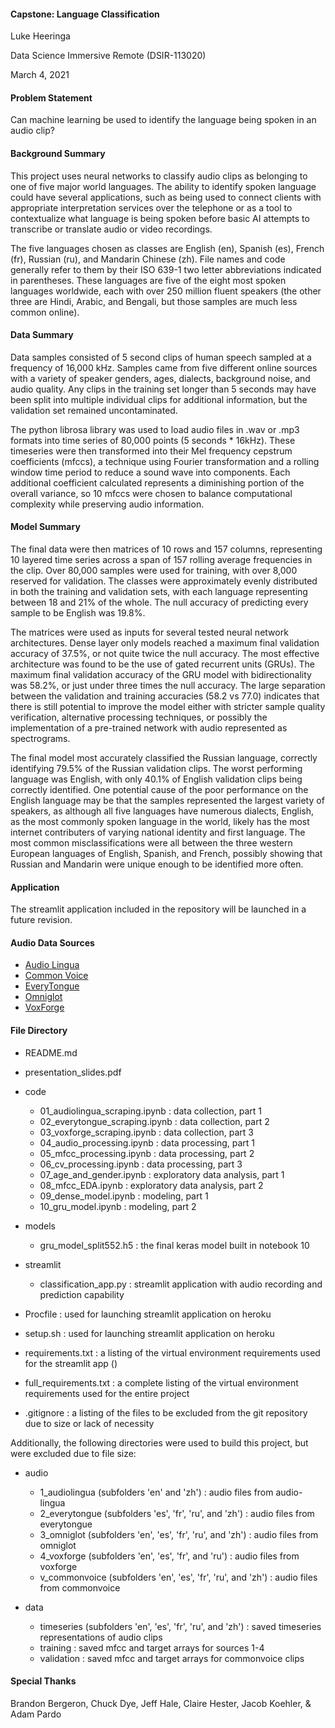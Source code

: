 #### Capstone: Language Classification
Luke Heeringa

Data Science Immersive Remote (DSIR-113020)

March 4, 2021

#### Problem Statement

Can machine learning be used to identify the language being spoken in an audio clip? 

#### Background Summary

This project uses neural networks to classify audio clips as belonging to one of five major world languages. The ability to identify spoken language could have several applications, such as being used to connect clients with appropriate interpretation services over the telephone or as a tool to contextualize what language is being spoken before basic AI attempts to transcribe or translate audio or video recordings. 

The five languages chosen as classes are English (en), Spanish (es), French (fr), Russian (ru), and Mandarin Chinese (zh). File names and code generally refer to them by their ISO 639-1 two letter abbreviations indicated in parentheses. These languages are five of the eight most spoken languages worldwide, each with over 250 million fluent speakers (the other three are Hindi, Arabic, and Bengali, but those samples are much less common online). 

#### Data Summary

Data samples consisted of 5 second clips of human speech sampled at a frequency of 16,000 kHz. Samples came from five different online sources with a variety of speaker genders, ages, dialects, background noise, and audio quality. Any clips in the training set longer than 5 seconds may have been split into multiple individual clips for additional information, but the validation set remained uncontaminated. 

The python librosa library was used to load audio files in .wav or .mp3 formats into time series of 80,000 points (5 seconds * 16kHz). These timeseries were then transformed into their Mel frequency cepstrum coefficients (mfccs), a technique using Fourier transformation and a rolling window time period to reduce a sound wave into components. Each additional coefficient calculated represents a diminishing portion of the overall variance, so 10 mfccs were chosen to balance computational complexity while preserving audio information. 

#### Model Summary

The final data were then matrices of 10 rows and 157 columns, representing 10 layered time series across a span of 157 rolling average frequencies in the clip. Over 80,000 samples were used for training, with over 8,000 reserved for validation. The classes were approximately evenly distributed in both the training and validation sets, with each language representing between 18 and 21% of the whole. The null accuracy of predicting every sample to be English was 19.8%. 

The matrices were used as inputs for several tested neural network architectures. Dense layer only models reached a maximum final validation accuracy of 37.5%, or not quite twice the null accuracy. The most effective architecture was found to be the use of gated recurrent units (GRUs). The maximum final validation accuracy of the GRU model with bidirectionality was 58.2%, or just under three times the null accuracy. The large separation between the validation and training accuracies (58.2 vs 77.0) indicates that there is still potential to improve the model either with stricter sample quality verification, alternative processing techniques, or possibly the implementation of a pre-trained network with audio represented as spectrograms. 

The final model most accurately classified the Russian language, correctly identifying 79.5% of the Russian validation clips. The worst performing language was English, with only 40.1% of English validation clips being correctly identified. One potential cause of the poor performance on the English language may be that the samples represented the largest variety of speakers, as although all five languages have numerous dialects, English, as the most commonly spoken language in the world, likely has the most internet contributers of varying national identity and first language. The most common misclassifications were all between the three western European languages of English, Spanish, and French, possibly showing that Russian and Mandarin were unique enough to be identified more often.  

#### Application

The streamlit application included in the repository will be launched in a future revision.

#### Audio Data Sources

- [Audio Lingua](https://www.audio-lingua.eu/?lang=en)
- [Common Voice](https://commonvoice.mozilla.org/en/datasets)
- [EveryTongue](http://www.everytongue.com/)
- [Omniglot](https://omniglot.com/soundfiles/)
- [VoxForge](http://www.voxforge.org/home/downloads)


#### File Directory
- README.md

- presentation_slides.pdf


- code 
    - 01_audiolingua_scraping.ipynb : data collection, part 1
    - 02_everytongue_scraping.ipynb : data collection, part 2
    - 03_voxforge_scraping.ipynb : data collection, part 3
    - 04_audio_processing.ipynb : data processing, part 1
    - 05_mfcc_processing.ipynb : data processing, part 2
    - 06_cv_processing.ipynb : data processing, part 3
    - 07_age_and_gender.ipynb : exploratory data analysis, part 1
    - 08_mfcc_EDA.ipynb : exploratory data analysis, part 2
    - 09_dense_model.ipynb : modeling, part 1
    - 10_gru_model.ipynb : modeling, part 2


- models
    - gru_model_split552.h5 : the final keras model built in notebook 10


- streamlit
    - classification_app.py : streamlit application with audio recording and prediction capability


- Procfile : used for launching streamlit application on heroku

- setup.sh : used for launching streamlit application on heroku

- requirements.txt : a listing of the virtual environment requirements used for the streamlit app ()

- full_requirements.txt : a complete listing of the virtual environment requirements used for the entire project

- .gitignore : a listing of the files to be excluded from the git repository due to size or lack of necessity

Additionally, the following directories were used to build this project, but were excluded due to file size: 

- audio
    - 1_audiolingua (subfolders 'en' and 'zh') : audio files from audio-lingua
    - 2_everytongue (subfolders 'es', 'fr', 'ru', and 'zh') : audio files from everytongue
    - 3_omniglot (subfolders 'en', 'es', 'fr', 'ru', and 'zh') : audio files from omniglot
    - 4_voxforge (subfolders 'en', 'es', 'fr', and 'ru') : audio files from voxforge
    - v_commonvoice (subfolders 'en', 'es', 'fr', 'ru', and 'zh') : audio files from commonvoice
 
 
 - data
    - timeseries (subfolders 'en', 'es', 'fr', 'ru', and 'zh') : saved timeseries representations of audio clips
    - training  : saved mfcc and target arrays for sources 1-4
    - validation : saved mfcc and target arrays for commonvoice clips

#### Special Thanks

Brandon Bergeron, Chuck Dye, Jeff Hale, Claire Hester, Jacob Koehler, & Adam Pardo
